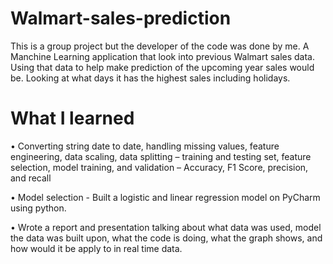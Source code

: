 # Walmart-sales-prediction

This is a group project but the developer of the code was done by me. 
A Manchine Learning application that look into previous Walmart sales data. Using that data to help make prediction of the upcoming year sales would be. Looking at what days it has the highest sales including holidays.

# What I learned 

•	Converting string date to date, handling missing values, feature engineering, data scaling, data splitting – training and testing set, feature selection, model training, and validation – Accuracy, F1 Score, precision, and recall

•	Model selection - Built a logistic and linear regression model on PyCharm using python.

•	Wrote a report and presentation talking about what data was used, model the data was built upon, what the code is doing, what the graph shows, and how would it be apply to in real time data. 
